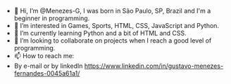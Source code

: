 - 👋 Hi, I’m @Menezes-G, I was born in São Paulo, SP, Brazil and I'm a beginner in programming.
- 👀 I’m interested in Games, Sports, HTML, CSS, JavaScript and Python.
- 🌱 I’m currently learning Python and a bit of HTML and CSS.
- 💞️ I’m looking to collaborate on projects when I reach a good level of programming. 
- 📫 How to reach me: 
- By e-mail or by linkedIn https://www.linkedin.com/in/gustavo-menezes-fernandes-0045a61a1/

<!---
Menezes-G/Menezes-G is a ✨ special ✨ repository because its `README.md` (this file) appears on your GitHub profile.
You can click the Preview link to take a look at your changes.
--->
